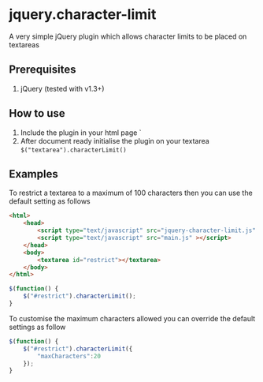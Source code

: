 # jquery.character-limit
A very simple jQuery plugin which allows character limits to be placed on textareas

## Prerequisites
1. jQuery (tested with v1.3+)

## How to use
1. Include the plugin in your html page `<script type="text/javascript" src="jquery.character-limit.js"></script>
2. After document ready initialise the plugin on your textarea `$("textarea").characterLimit()`

## Examples
To restrict a textarea to a maximum of 100 characters then you can use the default setting as follows
```html
<html>
    <head>
        <script type="text/javascript" src="jquery-character-limit.js" ></script>
        <script type="text/javascript" src="main.js" ></script>
    </head>
    <body>
        <textarea id="restrict"></textarea>
    </body>
</html>
```
```javascript
$(function() {
    $("#restrict").characterLimit();
}
```

To customise the maximum characters allowed you can override the default settings as follow
```javascript
$(function() {
    $("#restrict").characterLimit({
        "maxCharacters":20
    });
}
```
